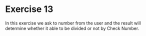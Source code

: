 # Exercise 13
In this exercise we ask to number from the user and the result
will determine whether it able to be divided or not by Check
Number.

